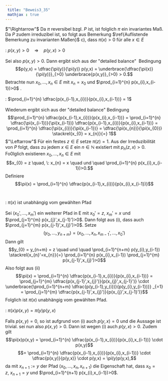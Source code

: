 ```yaml
---
 title: "Beweis3_35"
 mathjax : true
---
```

$"\Rightarrow"$ Da $\pi$ reversibel bzgl. $P$ ist, ist folglich $\pi$
ein invariantes Maß. Da $P$ zudem irreduzibel ist, so folgt aus
Bemerkung $\ref{Auflistende Bemerkung zu invarianten Maßen}$ c), dass
$\pi(x) > 0$ für alle $x \in E$\
\
: $p(x,y)>0 \quad \Rightarrow \quad p(y,x)>0$\
\
Sei also $p(x,y)>0$. Dann ergibt sich aus der \"detailed balance\"
$\:$Bedingung
$$p(y,x) = \dfrac{\pi(y)}{\pi(y)} p(y,x) = \underbrace{\dfrac{\pi(x)}{\pi(y)}}_{>0} \underbrace{p(x,y)}_{>0} > 0.$$
Betrachte nun $x_{0},...,x_{n} \in E$ mit $x_{n} = x_{0}$ und
$\prod_{i=1}^{n} p(x_{i},x_{i-1})>0$ .\
\
: $\prod_{i=1}^{n} \dfrac{p(x_{i-1},x_{i})}{p(x_{i},x_{i-1})} = 1$\
\
Wiederum ergibt sich aus der \"detailed balance\" Bedingung
$$\prod_{i=1}^{n} \dfrac{p(x_{i-1},x_{i})}{p(x_{i},x_{i-1})} = \prod_{i=1}^{n} \dfrac{\pi(x_{i-1})}{\pi(x_{i-1})} \dfrac{p(x_{i-1},x_{i})}{p(x_{i},x_{i-1})} = \prod_{i=1}^{n} \dfrac{\pi(x_{i})}{\pi(x_{i-1})} = \dfrac{\pi(x_{n})}{\pi(x_{0})} \stackrel{x_{0} = x_{n}}{=} 1$$
$"\Leftarrow"$ Für ein festes $z \in E$ setze $\pi(z) = 1$. Aus der
Irreduzibilität von $P$ folgt, dass zu jedem $x \in E$ ein
$n \in \mathbb{N}$ existiert mit $p_{n}(z,x) > 0$. Fo0lglich existieren
$x_{0},...,x_{n} \in E$ mit
$$x_{0} = z \quad, \: x_{n} = x \quad und  \quad \prod_{i=1}^{n} p(x_{i},x_{i-1})>0.$$
Definiere
$$\pi(x) = \prod_{i=1}^{n} \dfrac{p(x_{i-1},x_{i})}{p(x_{i},x_{i-1})}$$\
\
: $\pi(x)$ ist unabhängig vom gewählten Pfad\
\
Sei $(x_{0}',...,x_{m}')$ ein weiterer Pfad in E mit
$x_{0}' = z, \: x_{m}' = x$ und $\prod_{j=1}^{m} p(x_{j}',x_{j-1}')>0$.
Dann folgt aus (i), dass auch $\prod_{j=1}^{m} p(x_{j-1}',x_{j}')>0$.
Setze $$(y_{0},...,y_{n+m}) = (x_{0},...,x_{n},x_{m-1}',...,x_{0}')$$
Dann gilt
$$y_{0} = y_{n+m} = z \quad und \quad \prod_{i=1}^{n+m} p(y_{i},y_{i-1}) \stackrel{x_{n}'=x_{n}}{=} \prod_{i=1}^{n} p(x_{i},x_{i-1})  \prod_{j=1}^{m} p(x_{j-1}',x_{j}')>0$$
Also folgt aus (ii)
$$\pi(x) = \prod_{i=1}^{n} \dfrac{p(x_{i-1},x_{i})}{p(x_{i},x_{i-1})} = \prod_{j=1}^{m} \dfrac{p(x_{j-1}',x_{j}')}{p(x_{j}',x_{j-1}')} \cdot \underbrace{\prod_{i=1}^{n+m} \dfrac{p(y_{i-1},y_{i})}{p(y_{i},y_{i-1})}} _{=1} = \prod_{j=1}^{m} \dfrac{p(x_{j-1}',x_{j}')}{p(x_{j}',x_{j-1}')}$$
Folglich ist $\pi(x)$ unabhängig vom gewählten Pfad.\
\
: $\pi(x)p(x,y) = \pi(y) p(y,x)$\
\
Falls $p(x,y)=0$, so ist aufgrund von (i) auch $p(y,x)=0$ und die
Aussage ist trivial. sei nun also $p(x,y)>0$. Dann ist wegen (i) auch
$p(y,x)>0$. Zudem gilt
$$\pi(x)p(x,y) = \prod_{i=1}^{n} \dfrac{p(x_{i-1},x_{i})}{p(x_{i},x_{i-1})}  \cdot p(x,y)$$
$$= \prod_{i=1}^{n} \dfrac{p(x_{i-1},x_{i})}{p(x_{i},x_{i-1})}  \cdot \dfrac{p(x,y)}{p(y,x)} \cdot p(y,x) = \pi(y)p(y,x),$$
da mit $x_{n+1}:= y$ der Pfad $(x_{0},...,x_{n},x_{n+1})$ die
Eigenschaft hat, dass $x_{0} = z, \: x_{n+1} = y$ und
$\prod_{i=1}^{n+1} p(x_{i},x_{i-1})>0$.
